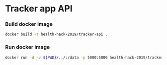 # Tracker app API

### Build docker image
```bash
docker build -t health-hack-2019/tracker-api .
```

### Run docker image
```bash
docker run -d -v ${PWD}/../:/data -p 5000:5000 health-hack-2019/tracker-api
```
